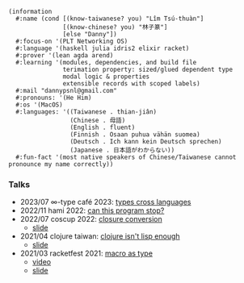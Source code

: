 ```racket
(information
  #:name (cond [(know-taiwanese? you) "Lîm Tsú-thuàn"]
               [(know-chinese? you) "林子篆"]
               [else "Danny"])
  #:focus-on '(PLT Networking OS)
  #:language '(haskell julia idris2 elixir racket)
  #:prover '(lean agda arend)
  #:learning '(modules, dependencies, and build file
               terimation property: sized/glued dependent type
               modal logic & properties
               extensible records with scoped labels)
  #:mail "dannypsnl@gmail.com"
  #:pronouns: '(He Him)
  #:os '(MacOS)
  #:languages: '((Taiwanese . thian-jiân)
                 (Chinese . 母語)
                 (English . fluent)
                 (Finnish . Osaan puhua vähän suomea)
                 (Deutsch . Ich kann kein Deutsch sprechen)
                 (Japanese . 日本語がわからない))
  #:fun-fact '(most native speakers of Chinese/Taiwanese cannot pronounce my name correctly))
```

### Talks

- 2023/07 ∞-type café 2023: [types cross languages](https://hackmd.io/@dannypsnl/BJZ6QoGd3#)
- 2022/11 hami 2022: [can this program stop?](https://hackmd.io/@dannypsnl/BJpjDSeGj#)
- 2022/07 coscup 2022: [closure conversion](https://coscup.org/2022/zh-TW/session/HHWKMW)
  - [slide](https://dannypsnl.me/~slide/2022-07-closure-conversion.pdf)
- 2021/04 clojure taiwan: [clojure isn't lisp enough](https://www.meetup.com/Clojure-tw/events/277419019/)
  - [slide](https://dannypsnl.me/~slide/2021-04-clojure-isnt-lisp-enough.pdf)
- 2021/03 racketfest 2021: [macro as type](https://racketfest.com/)
  - [video](https://youtu.be/BLHxUzj7F-Q)
  - [slide](https://dannypsnl.me/~slide/2021-03-racketfest.rkt)

